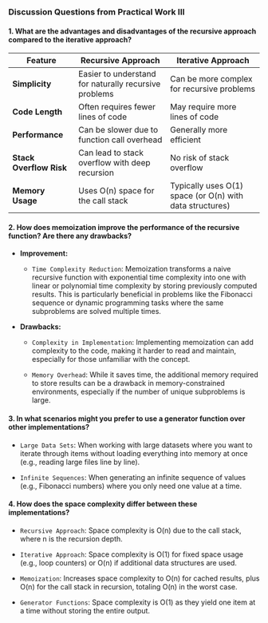 ### Discussion Questions from Practical Work III
#### 1. What are the advantages and disadvantages of the recursive approach compared to the iterative approach?

| Feature                     | Recursive Approach                                   | Iterative Approach                                   |
|-----------------------------|-----------------------------------------------------|-----------------------------------------------------|
| **Simplicity**              | Easier to understand for naturally recursive problems | Can be more complex for recursive problems          |
| **Code Length**             | Often requires fewer lines of code                  | May require more lines of code                      |
| **Performance**             | Can be slower due to function call overhead         | Generally more efficient                             |
| **Stack Overflow Risk**     | Can lead to stack overflow with deep recursion      | No risk of stack overflow                            |
| **Memory Usage**            | Uses O(n) space for the call stack                  | Typically uses O(1) space (or O(n) with data structures) |

#### 2. How does memoization improve the performance of the recursive function? Are there any drawbacks?
* **Improvement:**

    * `Time Complexity Reduction`: Memoization transforms a naive recursive function with exponential time complexity into one with linear or polynomial time complexity by storing previously computed results. This is particularly beneficial in problems like the Fibonacci sequence or dynamic programming tasks where the same subproblems are solved multiple times.

* **Drawbacks:**

    * `Complexity in Implementation`: Implementing memoization can add complexity to the code, making it harder to read and maintain, especially for those unfamiliar with the concept.

    * `Memory Overhead`: While it saves time, the additional memory required to store results can be a drawback in memory-constrained environments, especially if the number of unique subproblems is large.

#### 3. In what scenarios might you prefer to use a generator function over other implementations?
* `Large Data Sets`: When working with large datasets where you want to iterate through items without loading everything into memory at once (e.g., reading large files line by line).

* `Infinite Sequences`: When generating an infinite sequence of values (e.g., Fibonacci numbers) where you only need one value at a time.

#### 4. How does the space complexity differ between these implementations?
* `Recursive Approach`: Space complexity is O(n) due to the call stack, where n is the recursion depth.

* `Iterative Approach`: Space complexity is O(1) for fixed space usage (e.g., loop counters) or O(n) if additional data structures are used.

* `Memoization`: Increases space complexity to O(n) for cached results, plus O(n) for the call stack in recursion, totaling O(n) in the worst case.

* `Generator Functions`: Space complexity is O(1) as they yield one item at a time without storing the entire output.

